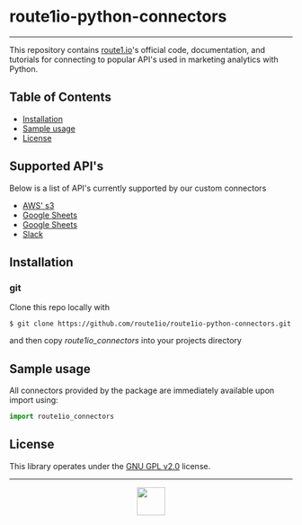 # route1io-python-connectors

---

This repository contains [route1.io](http://route1.io/index.html)'s official code, documentation, and tutorials for connecting to popular API's used in marketing analytics with Python.

## Table of Contents
* [Installation](#installation)
* [Sample usage](#usage)
* [License](#license)

## Supported API's
Below is a list of API's currently supported by our custom connectors
* [AWS' s3](route1io_connectors/aws.py)
* [Google Sheets](route1io_connectors/gsheets.py)
* [Google Sheets](route1io_connectors/sa360.py)
* [Slack](route1io_connectors/slack.py)

## Installation <a name="installation"></a>

### git
Clone this repo locally with
```shell
$ git clone https://github.com/route1io/route1io-python-connectors.git
```
and then copy *route1io_connectors* into your projects directory

## Sample usage <a name="usage"></a>
All connectors provided by the package are immediately available upon import using:
```python
import route1io_connectors
```

## License <a name="license"></a>
This library operates under the [GNU GPL v2.0](LICENSE) license.

---

<p align="center">
  <img src="media/route1io.png" width="50px">
</p>
